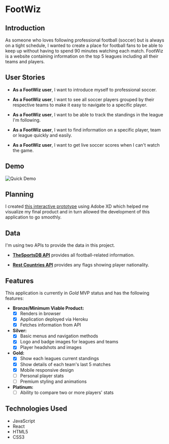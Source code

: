 # FootWiz

## Introduction

As someone who loves following professional football (soccer) but is always on a tight schedule, I wanted to create a place for football fans to be able to keep up without having to spend 90 minutes watching each match. FootWiz is a website containing information on the top 5 leagues including all their teams and players.

## User Stories

- **As a FootWiz user**, I want to introduce myself to professional soccer.

- **As a FootWiz user**, I want to see all soccer players grouped by their respective teams to make it easy to navigate to a specific player.

- **As a FootWiz user**, I want to be able to track the standings in the league I'm following.

- **As a FootWiz user**, I want to find information on a specific player, team or league quickly and easily.

- **As a FootWiz user**, I want to get live soccer scores when I can't watch the game.

## Demo

![Quick Demo](demo-clip.gif)

## Planning

I created [this interactive prototype](https://xd.adobe.com/view/5a23a9b8-eaa4-4c1d-6c93-454e15058916-2c12/?fullscreen) using Adobe XD which helped me visualize my final product and in turn allowed the development of this application to go smoothly.

## Data

I'm using two APIs to provide the data in this project.

- **[TheSportsDB API](https://www.thesportsdb.com/api.php)** provides all football-related information.

- **[Rest Countries API](https://restcountries.eu/)** provides any flags showing player nationality.

## Features

This application is currently in _Gold_ MVP status and has the following features:

- **Bronze/Minimum Viable Product:**
  - [x] Renders in browser
  - [x] Application deployed via Heroku
  - [x] Fetches information from API
- **Silver:**
  - [x] Basic menus and navigation methods
  - [x] Logo and badge images for leagues and teams
  - [x] Player headshots and images
- **Gold:**
  - [x] Show each leagues current standings
  - [x] Show details of each team's last 5 matches
  - [x] Mobile responsive design
  - [ ] Personal player stats
  - [ ] Premium styling and animations
- **Platinum:**
  - [ ] Ability to compare two or more players' stats

## Technologies Used

- JavaScript
- React
- HTML5
- CSS3
